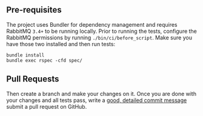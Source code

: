 ## Pre-requisites

The project uses Bundler for dependency management and requires RabbitMQ `3.4+` to be running
locally. Prior to running the tests, configure the RabbitMQ permissions
by running `./bin/ci/before_script`. Make
sure you have those two installed and then run tests:

    bundle install
    bundle exec rspec -cfd spec/    

## Pull Requests

Then create a branch and make your changes on it. Once you are done with your changes and all
tests pass, write a [good, detailed commit message](http://tbaggery.com/2008/04/19/a-note-about-git-commit-messages.html) submit a pull request on GitHub.
